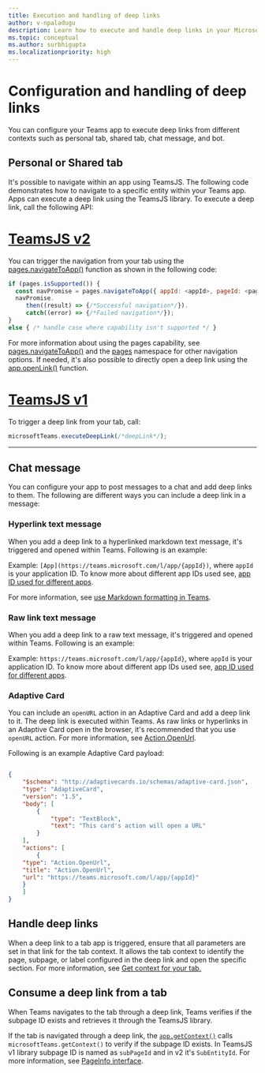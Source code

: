 ```yaml
---
title: Execution and handling of deep links
author: v-npaladugu
description: Learn how to execute and handle deep links in your Microsoft Teams.
ms.topic: conceptual
ms.author: surbhigupta
ms.localizationpriority: high
---
```


# Configuration and handling of deep links

You can configure your Teams app to execute deep links from different contexts such as personal tab, shared tab, chat message, and bot.

## Personal or Shared tab

It's possible to navigate within an app using TeamsJS. The following code demonstrates how to navigate to a specific entity within your Teams app. Apps can execute a deep link using the TeamsJS library. To execute a deep link, call the following API:

# [TeamsJS v2](#tab/teamsjs-v2)

You can trigger the navigation from your tab using the [pages.navigateToApp()](/javascript/api/@microsoft/teams-js/pages?view=msteams-client-js-latest#@microsoft-teams-js-pages-navigatetoapp&preserve-view=true) function as shown in the following code:

```javascript
if (pages.isSupported()) {
  const navPromise = pages.navigateToApp({ appId: <appId>, pageId: <pageId>, webUrl: <webUrl>, subPageId: <subPageId>, channelId:<channelId>});
  navPromise.
     then((result) => {/*Successful navigation*/}).
     catch((error) => {/*Failed navigation*/});
}
else { /* handle case where capability isn't supported */ }
```

For more information about using the pages capability, see [pages.navigateToApp()](/javascript/api/@microsoft/teams-js/pages?view=msteams-client-js-latest#@microsoft-teams-js-pages-navigatetoapp&preserve-view=true) and the [pages](/javascript/api/@microsoft/teams-js/pages?view=msteams-client-js-latest&preserve-view=true) namespace for other navigation options. If needed, it's also possible to directly open a deep link using the [app.openLink()](/javascript/api/@microsoft/teams-js/app?view=msteams-client-js-latest#@microsoft-teams-js-app-openlink&preserve-view=true) function.

# [TeamsJS v1](#tab/teamsjs-v1)

To trigger a deep link from your tab, call:

```javascript
microsoftTeams.executeDeepLink(/*deepLink*/);
```

---

## Chat message

You can configure your app to post messages to a chat and add deep links to them. The following are different ways you can include a deep link in a message:

### Hyperlink text message

When you add a deep link to a hyperlinked markdown text message, it's triggered and opened within Teams. Following is an example:

Example: `[App](https://teams.microsoft.com/l/app/{appId})`, where `appId` is your application ID. To know more about different app IDs used see, [app ID used for different apps](~/concepts/build-and-test/deep-link-application.md#app-id-used-for-different-apps).

For more information, see [use Markdown formatting in Teams](https://support.microsoft.com/en-us/office/use-markdown-formatting-in-teams-4d10bd65-55e2-4b2d-a1f3-2bebdcd2c772).

### Raw link text message

When you add a deep link to a raw text message, it's triggered and opened within Teams. Following is an example:

Example: `https://teams.microsoft.com/l/app/{appId}`, where `appId` is your application ID. To know more about different app IDs used see, [app ID used for different apps](~/concepts/build-and-test/deep-link-application.md#app-id-used-for-different-apps).


### Adaptive Card

You can include an `openURL` action in an Adaptive Card and add a deep link to it. The deep link is executed within Teams. As raw links or hyperlinks in an Adaptive Card open in the browser, it's recommended that you use `openURL` action. For more information, see [Action.OpenUrl](https://adaptivecards.io/explorer/Action.OpenUrl.html).

Following is an example Adaptive Card payload:

```json

{
    "$schema": "http://adaptivecards.io/schemas/adaptive-card.json",
    "type": "AdaptiveCard",
    "version": "1.5",
    "body": [
        {
            "type": "TextBlock",
            "text": "This card's action will open a URL"
        }
    ],
    "actions": [
        {
    "type": "Action.OpenUrl",
    "title": "Action.OpenUrl",
    "url": "https://teams.microsoft.com/l/app/{appId}"
    }
    ]
}

```

## Handle deep links

When a deep link to a tab app is triggered, ensure that all parameters are set in that link for the tab context. It allows the tab context to identify the page, subpage, or label configured in the deep link and open the specific section. For more information, see [Get context for your tab.](/tabs/how-to/access-teams-context.md)

## Consume a deep link from a tab

When Teams navigates to the tab through a deep link, Teams verifies if the subpage ID exists and retrieves it through the TeamsJS library.

If the tab is navigated through a deep link, the [`app.getContext()`](/javascript/api/@microsoft/teams-js/app?view=msteams-client-js-latest#@microsoft-teams-js-app-getcontext&preserve-view=true) calls `microsoftTeams.getContext()` to verify if the subpage ID exists. In TeamsJS v1 library subpage ID is named as `subPageId` and in v2 it's `SubEntityId`. For more information, see [PageInfo interface](/javascript/api/@microsoft/teams-js/app?view=msteams-client-js-latest#@microsoft-teams-js-app-pageinfo&preserve-view=true).
